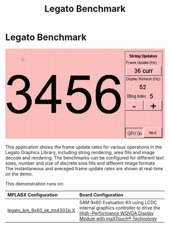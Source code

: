 ﻿---
parent: Example Applications
title: Legato Benchmark
nav_order: 2
---

# Legato Benchmark

![](./../../docs/html/legato_benchmark.png)

This application shows the frame update rates for various operations in the Legato Graphics Library, including string rendering, area fills and image decode and rendering. The benchmarks can be configured for different text sizes, number and size of discrete area fills and different image formats. The instantaneous and averaged frame update rates are shown at real-time on the demo.

This demonstration runs on:

|MPLABX Configuration|Board Configuration|
|:-------------------|:------------------|
|[legato\_bm\_9x60\_ek\_tm4301b.X](./firmware/legato_bm_9x60_ek_tm4301b.X/readme.md)| SAM 9x60 Evaluation Kit using LCDC internal graphics controller to drive the [High-Performance WQVGA Display Module with maXTouch® Technology](https://www.microchip.com/DevelopmentTools/ProductDetails/PartNO/AC320005-4)|


 
